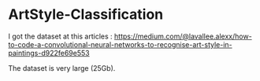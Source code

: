 # ArtStyle-Classification

I got the dataset at this articles : https://medium.com/@lavallee.alexx/how-to-code-a-convolutional-neural-networks-to-recognise-art-style-in-paintings-d922fe69e553

The dataset is very large (25Gb).
